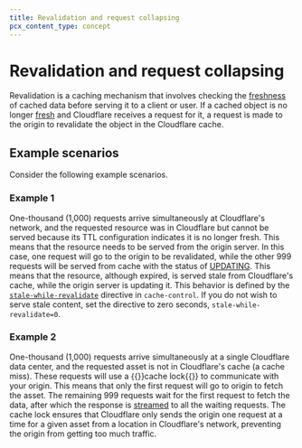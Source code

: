 ```yaml
---
title: Revalidation and request collapsing
pcx_content_type: concept
---
```


# Revalidation and request collapsing

Revalidation is a caching mechanism that involves checking the [freshness](/cache/concepts/retention-vs-freshness/) of cached data before serving it to a client or user. If a cached object is no longer [fresh](/cache/concepts/retention-vs-freshness/#freshness-ttl) and Cloudflare receives a request for it, a request is made to the origin to revalidate the object in the Cloudflare cache.

## Example scenarios

Consider the following example scenarios.

### Example 1

One-thousand (1,000) requests arrive simultaneously at Cloudflare's network, and the requested resource was in Cloudflare but cannot be served because its TTL configuration indicates it is no longer fresh. This means that the resource needs to be served from the origin server. In this case, one request will go to the origin to be revalidated, while the other 999 requests will be served from cache with the status of [UPDATING](/cache/concepts/default-cache-behavior/#cloudflare-cache-responses). This means that the resource, although expired, is served stale from Cloudflare's cache, while the origin server is updating it. This behavior is defined by the [`stale-while-revalidate`](/cache/concepts/cache-control/#revalidation) directive in `cache-control`. If you do not wish to serve stale content, set the directive to zero seconds, `stale-while-revalidate=0`.

### Example 2

One-thousand (1,000) requests arrive simultaneously at a single Cloudflare data center, and the requested asset is not in Cloudflare's cache (a cache miss). These requests will use a {{<glossary-tooltip term_id="cache lock">}}cache lock{{</glossary-tooltip>}} to communicate with your origin. This means that only the first request will go to origin to fetch the asset. The remaining 999 requests wait for the first request to fetch the data, after which the response is [streamed](https://blog.cloudflare.com/introducing-concurrent-streaming-acceleration/) to all the waiting requests. The cache lock ensures that Cloudflare only sends the origin one request at a time for a given asset from a location in Cloudflare's network, preventing the origin from getting too much traffic.